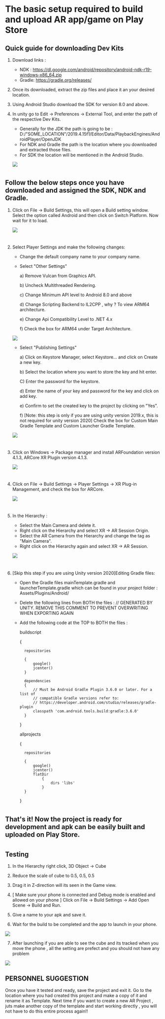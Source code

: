 # The basic setup required to build and upload AR app/game on Play Store 

## Quick guide for downloading Dev Kits

1) Download links :
    - NDK : https://dl.google.com/android/repository/android-ndk-r19-windows-x86_64.zip
    - Gradle: https://gradle.org/releases/

2) Once its downloaded, extract the zip files and place it an your desired location.

3) Using Android Studio download the SDK for version 8.0 and above.

4) In unity go to Edit -> Preferences -> External Tool, and enter the path of the respective Dev Kits.
    - Generally for the JDK the path is going to be : D:/"SOME_LOCATION"/2019.4.15f1/Editor/Data/PlaybackEngines/AndroidPlayer/OpenJDK 
    - For NDK and Gradle the path is the location where you downloaded and extracted those files.
    - For SDK the location will be mentioned in the Android Studio. 

    ![](Img_and_Vid/1.png) 

#
## Follow the below steps once you have downloaded and assigned the SDK, NDK and Gradle.

1)	Click on File -> Build Settings, this will open a Build setting window. Select the option called Android and then click on Switch Platform. Now wait for it to load.

    ![](Img_and_Vid/Step1.gif)
#
2) Select Player Settings and make the following changes:
    -  Change the default company name to your company name.
    -  Select "Other Settings" 

        a) Remove Vulcan from Graphics API.

        b) Uncheck Multithreaded Rendering.

        c) Change Minimum API level to Android 8.0 and above 

        d) Change Scripting Backend to IL2CPP , why ? To view ARM64 architecture.

        e) Change Api Compatibility Level to .NET 4.x

        f) Check the box for ARM64 under Target Architecture.

    ![](Img_and_Vid/Step2.gif)

    - Select "Publishing Settings"

        a) Click on Keystore Manager, select Keystore... and click on Create a new key.

        b) Select the location where you want to store the key and hit enter.

        C) Enter the password for the keystore.

        d) Enter the name of your key and password for the key and click on add key.

        e) Confirm to set the created key to the project by clicking on "Yes".

        f) [Note: this step is only if you are using unity version 2019.x, this is not required for unity version 2020] Check the box for Custom Main Gradle Template and Custom Launcher Gradle Template.

    ![](Img_and_Vid/Step3.gif)
#
3) Click on Windows -> Package manager and install ARFoundation version 4.1.3, ARCore XR Plugin version 4.1.3.

    ![](Img_and_Vid/Step4.gif)

#
4) Click on File -> Build Settings -> Player Settings -> XR Plug-in Management, and check the box for ARCore.

    ![](Img_and_Vid/Step5.gif)
#
5) In the Hierarchy :
    - Select the Main Camera and delete it.
    - Right click on the Hierarchy and select XR -> AR Session Origin.
    - Select the AR Camera from the Hierarchy and change the tag as "Main Camera".
    - Right click on the Hierarchy again and select XR -> AR Session.

    ![](Img_and_Vid/Step6.gif)
#
6) [Skip this step if you are using Unity version 2020]Editing Gradle files: 
    - Open the Gradle files mainTemplate.gradle and launcherTemplate.gradle which can be found in your project folder : Assets/Plugins/Android/
    - Delete the following lines from BOTH the files : // GENERATED BY UNITY. REMOVE THIS COMMENT TO PREVENT OVERWRITING WHEN EXPORTING AGAIN
    - Add the following code at the TOP to BOTH the files :

        buildscript 
        
        {

            repositories 

            {
                google()
                jcenter()
            }
    
            dependencies 
            {
                // Must be Android Gradle Plugin 3.6.0 or later. For a list of
                // compatible Gradle versions refer to:
                // https://developer.android.com/studio/releases/gradle-plugin
                classpath 'com.android.tools.build:gradle:3.6.0'
            }
        }

        allprojects 

        {

            repositories 
            
            {
                google()
                jcenter()
                flatDir 
                    {
                        dirs 'libs'
                    }
            }
        }

#

## That's it! Now the project is ready for development and apk can be easily built and uploaded on Play Store.

#

## Testing

1) In the Hierarchy right click, 3D Object -> Cube 

2) Reduce the scale of cube to 0.5, 0.5, 0.5

3) Drag it in Z-direction will its seen in the Game view.

4) [ Make sure your phone is connected and Debug mode is enabled and allowed on your phone ] Click on File -> Build Settings -> Add Open Scene -> Build and Run.

5) Give a name to your apk and save it.

6) Wait for the build to be completed and the app to launch in your phone.

![](Img_and_Vid/Step7.gif)

7) After launching if you are able to see the cube and its tracked when you move the phone , all the setting are prefect and you should not have any problem 

![](Img_and_Vid/Step8.gif)

## PERSONNEL SUGGESTION

Once you have it tested and ready, save the project and exit it.
Go to the location where you had created this project and make a copy of it and rename it as Template.
Next time if you want to create a new AR Project , juts make another copy of the template and start working directly , you will not have to do this entire process again!! 